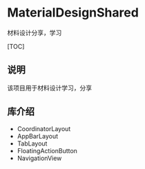 # MaterialDesignShared
材料设计分享，学习

[TOC]

## 说明
该项目用于材料设计学习，分享

## 库介绍

- CoordinatorLayout
- AppBarLayout
- TabLayout
- FloatingActionButton
- NavigationView